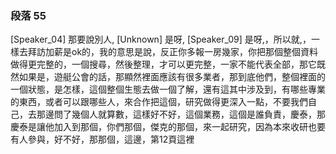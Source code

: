 ### 段落 55

[Speaker_04] 那要說別人,
[Unknown] 是呀,
[Speaker_09] 是呀,，所以就,，一樣去拜訪加薪是ok的，我的意思是說，反正你多報一房幾家，你把那個整個資料做得更完整的，一個搜尋，然後整理，才可以更完整，一家不能代表全部，那它既然如果是，遊艇公會的話，那顯然裡面應該有很多業者，那到底他們，整個裡面的一個狀態，是怎樣，這個整個生態去做一個了解，還有這其中涉及到，有哪些專業的東西，或者可以跟哪些人，來合作把這個，研究做得更深入一點，不要我們自己，去那邊問了幾個人就算數，這樣好不好，這個業務，這個是誰負責，慶泰，那慶泰是讓他加入到那個，你們那個，傑克的那個，來一起研究，因為本來收研也要有人參與，好不好，那那個，這邊，第12頁這裡